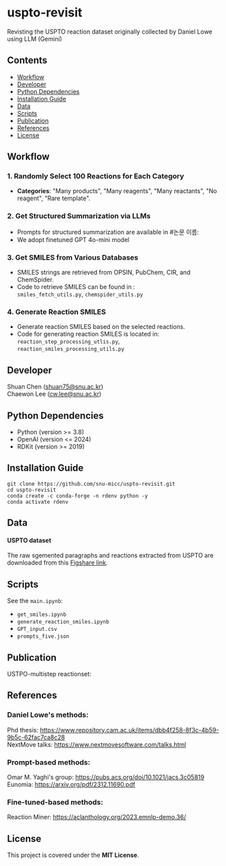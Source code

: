 # uspto-revisit
Revisting the USPTO reaction dataset originally collected by Daniel Lowe using LLM (Gemini)<br>

## Contents

- [Workflow](#Workflow)
- [Developer](#developer)
- [Python Dependencies](#python-dependencies)
- [Installation Guide](#installation-guide)
- [Data](#data)
- [Scripts](#scripts)
- [Publication](#publication)
- [References](#references)
- [License](#license)


## Workflow

### 1. Randomly Select 100 Reactions for Each Category
- **Categories**: "Many products", "Many reagents", "Many reactants", "No reagent", "Rare template".

### 2. Get Structured Summarization via LLMs
- Prompts for structured summarization are available in #논문 이름:
- We adopt finetuned GPT 4o-mini model

### 3. Get SMILES from Various Databases
- SMILES strings are retrieved from OPSIN, PubChem, CIR, and ChemSpider.
- Code to retrieve SMILES can be found in :  
  `smiles_fetch_utils.py`, `chemspider_utils.py`

### 4. Generate Reaction SMILES
- Generate reaction SMILES based on the selected reactions.
- Code for generating reaction SMILES is located in:  
  `reaction_step_processing_utlis.py`, `reaction_smiles_processing_utils.py`


## Developer
Shuan Chen (shuan75@snu.ac.kr)<br>
Chaewon Lee (cw.lee@snu.ac.kr)<br>

## Python Dependencies
* Python (version >= 3.8)
* OpenAI (version <= 2024)
* RDKit (version >= 2019)

## Installation Guide

```
git clone https://github.com/snu-micc/uspto-revisit.git
cd uspto-revisit
conda create -c conda-forge -n rdenv python -y
conda activate rdenv
```

## Data
#### USPTO dataset
The raw sgemented paragraphs and reactions extracted from USPTO are downloaded from this [Figshare link](https://figshare.com/articles/dataset/Chemical_reactions_from_US_patents_1976-Sep2016_/5104873).


## Scripts
See the `main.ipynb`:
- `get_smiles.ipynb`
- `generate_reaction_smiles.ipynb`
- `GPT_input.csv`
- `prompts_five.json`


## Publication
USTPO-multistep reactionset: 

## References
### Daniel Lowe's methods:
Phd thesis: https://www.repository.cam.ac.uk/items/dbb4f258-8f3c-4b59-9b5c-62fac7ca8c28 <br>
NextMove talks: https://www.nextmovesoftware.com/talks.html

### Prompt-based methods:
Omar M. Yaghi's group: https://pubs.acs.org/doi/10.1021/jacs.3c05819<br>
Eunomia: https://arxiv.org/pdf/2312.11690.pdf

### Fine-tuned-based methods:
Reaction Miner: https://aclanthology.org/2023.emnlp-demo.36/<br>

## License
This project is covered under the **MIT License**.
